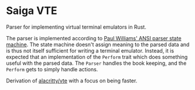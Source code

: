 # Saiga VTE

Parser for implementing virtual terminal emulators in Rust.

The parser is implemented according to [Paul Williams' ANSI parser state
machine]. The state machine doesn't assign meaning to the parsed data and is
thus not itself sufficient for writing a terminal emulator. Instead, it is
expected that an implementation of the `Perform` trait which does something
useful with the parsed data. The `Parser` handles the book keeping, and the
`Perform` gets to simply handle actions.

Derivation of [alacritty/vte] with a focus on being faster.

[Paul Williams' ANSI parser state machine]: https://vt100.net/emu/dec_ansi_parser
[alacritty/vte]: https://github.com/alacritty/vte
